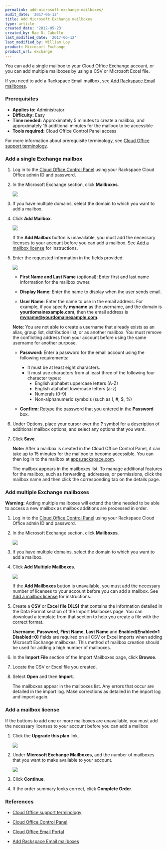 ```yaml
---
permalink: add-microsoft-exchange-mailboxes/
audit_date: '2017-06-12'
title: Add Microsoft Exchange mailboxes
type: article
created_date: '2012-05-23'
created_by: Rae D. Cabello
last_modified_date: '2017-06-12'
last_modified_by: William Loy
product: Microsoft Exchange
product_url: exchange
---
```


You can add a single mailbox to your Cloud Office Exchange account, or you can add multiple mailboxes by using a CSV or Microsoft Excel file.

If you need to add a Rackspace Email mailbox, see [Add Rackspace Email mailboxes](https://support.rackspace.com/how-to/add-rackspace-email-mailboxes/).

### Prerequisites

- **Applies to:** Administrator
- **Difficulty:** Easy
- **Time needed:** Approximately 5 minutes to create a mailbox, and approximately 15 additional minutes for the mailbox to be accessible
- **Tools required:** Cloud Office Control Panel access

For more information about prerequisite terminology, see [Cloud Office support terminology](/support/how-to/cloud-office-support-terminology).

### Add a single Exchange mailbox

1. Log in to the [Cloud Office Control Panel](https://cp.rackspace.com) using your Rackspace Cloud Office admin ID and password.

2. In the Microsoft Exchange section, click **Mailboxes**.

   <img src="add-hex-mailbox-sc1.png" />

3. If you have multiple domains, select the domain to which you want to add a mailbox.

4. Click **Add Mailbox**.

   <img src="add-hex-mailbox-sc2.png" />

   If the **Add Mailbox** button is unavailable, you must add the necessary licenses to your account before you can add a mailbox. See [Add a mailbox license](#add-a-mailbox-license) for instructions.

5. Enter the requested information in the fields provided:

   <img src="add-hex-mailbox-sc3.png" />

	 * **First Name and Last Name** (optional): Enter first and last name information for the mailbox owner.

	 * **Display Name**: Enter the name to display when the user sends email.

	 * **User Name**: Enter the name to use in the email address. For example, if you specify **myname** as the username, and the domain is **yourdomainexample.com**, then the email address is **myname@yourdomainexample.com**.

      **Note**: You are not able to create a username that already exists as an alias, group list, distribution list, or as another mailbox. You must remove the conflicting address from your account before using the same username for another purpose.

	 * **Password:** Enter a password for the email account using the following requirements:

	   - It must be at least eight characters.
	   - It must use characters from at least three of the following four character types:
	     - English alphabet uppercase letters (A-Z)
	     - English alphabet lowercase letters (a-z)
	     - Numerals (0-9)
	     - Non-alphanumeric symbols (such as !, #, $, %)

	 * **Confirm:** Retype the password that you entered in the **Password** box.

6. Under Options, place your cursor over the **?** symbol for a description of additional mailbox options, and select any options that you want.

7. Click **Save**.

   **Note:** After a mailbox is created in the Cloud Office Control Panel, it can take up to 15 minutes for the mailbox to become accessible. You can then log in to the mailbox at [apps.rackspace.com](https://apps.rackspace.com/index.php).

   The mailbox appears in the mailboxes list. To manage additional features for the mailbox, such as forwarding, addresses, or permissions, click the mailbox name and then click the corresponding tab on the details page.

### Add multiple Exchange mailboxes

**Warning:** Adding multiple mailboxes will extend the time needed to be able to access a new mailbox as mailbox additions are processed in order.

1. Log in to the [Cloud Office Control Panel](https://cp.rackspace.com) using your Rackspace Cloud Office admin ID and password.

2. In the Microsoft Exchange section, click **Mailboxes**.

   <img src="add-hex-mailbox-sc1.png" />

3. If you have multiple domains, select the domain to which you want to add a mailbox.

4. Click **Add Multiple Mailboxes**.

    <img src="add-multi-hex-sc1.png" />

    If the **Add Mailboxes** button is unavailable, you must add the necessary number of licenses to your account before you can add a mailbox. See [Add a mailbox license](#add-a-mailbox-license) for instructions.

5. Create a **CSV** or **Excel file (XLS)** that contains the information detailed in the Data Format section of the Import Mailboxes page. You can download a template from that section to help you create a file with the correct format.

    **Username**, **Password**, **First Name**, **Last Name** and **Enabled(Enabled=1 Disabled=0)** fields are required on all CSV or Excel imports when adding Microsoft Exchange mailboxes. This method of mailbox creation should be used for adding a high number of mailboxes.

6. In the **Import File** section of the Import Mailboxes page, click **Browse**.

7. Locate the CSV or Excel file you created.

8. Select **Open** and then **Import**.

   The mailboxes appear in the mailboxes list. Any errors that occur are detailed in the import log. Make corrections as detailed in the import log and import again.


### Add a mailbox license

If the buttons to add one or more mailboxes are unavailable, you must add the necessary licenses to your account before you can add a mailbox

1. Click the **Upgrade this plan** link.

   <img src="add-hex-license-sc1.png" />

2. Under **Microsoft Exchange Mailboxes**, add the number of mailboxes that you want to make available to your account.

   <img src="add-hex-license-sc2.png" />

3. Click **Continue**.

4. If the order summary looks correct, click **Complete Order**.


### References

- [Cloud Office support terminology](/support/how-to/cloud-office-support-terminology)

- [Cloud Office Control Panel](https://cp.rackspace.com/Login.aspx?ReturnUrl=%2f "Cloud Office Control Panel")

- [Cloud Office Email Portal](https://apps.rackspace.com/index.php)

- [Add Rackspace Email mailboxes](https://support.rackspace.com/how-to/add-rackspace-email-mailboxes/)
